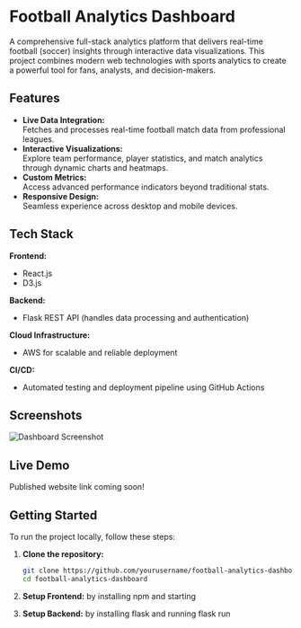 # Football Analytics Dashboard
A comprehensive full-stack analytics platform that delivers real-time football (soccer) insights through interactive data visualizations. This project combines modern web technologies with sports analytics to create a powerful tool for fans, analysts, and decision-makers.
## Features
- **Live Data Integration:**  
  Fetches and processes real-time football match data from professional leagues.
- **Interactive Visualizations:**  
  Explore team performance, player statistics, and match analytics through dynamic charts and heatmaps.
- **Custom Metrics:**  
  Access advanced performance indicators beyond traditional stats.
- **Responsive Design:**  
  Seamless experience across desktop and mobile devices.
## Tech Stack
**Frontend:**  
- React.js  
- D3.js

**Backend:**  
- Flask REST API (handles data processing and authentication)

**Cloud Infrastructure:**  
- AWS for scalable and reliable deployment

**CI/CD:**  
- Automated testing and deployment pipeline using GitHub Actions
## Screenshots
![Dashboard Screenshot](https://github.com/user-attachments/assets/5649b7be-f343-4493-9da4-10741f0f940e)
## Live Demo
Published website link coming soon!
## Getting Started
To run the project locally, follow these steps:
1. **Clone the repository:**

   ```bash
   git clone https://github.com/yourusername/football-analytics-dashboard.git
   cd football-analytics-dashboard
2. **Setup Frontend:** by installing npm and starting
 
4. **Setup Backend:** by installing flask and running flask run
